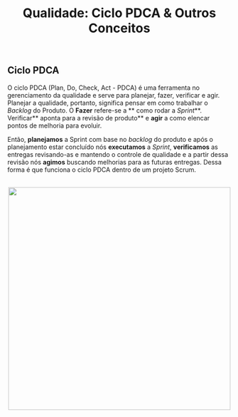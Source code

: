 <div align="center">

# Qualidade: Ciclo PDCA & Outros Conceitos

</div>

<br>

## Ciclo PDCA


O ciclo PDCA (Plan, Do, Check, Act - PDCA) é uma ferramenta no gerenciamento da qualidade e serve para planejar, fazer, verificar e agir. Planejar a qualidade, portanto, significa pensar em como trabalhar o *Backlog* do Produto. O **Fazer** refere-se a ** como rodar a *Sprint***. Verificar** aponta para a revisão de produto** e **agir** a como elencar pontos de melhoria para evoluir.

Então, **planejamos** a Sprint com base no *backlog* do produto e após o planejamento estar concluído nós **executamos** a *Sprint*, **verificamos** as entregas revisando-as e mantendo o controle de qualidade e a partir dessa revisão nós **agimos** buscando melhorias para as futuras entregas. Dessa forma é que funciona o ciclo PDCA dentro de um projeto Scrum.

<br>

<div align="center">

<img src="images/ciclo-pdca.webp" width="500">

</div>

<br>
